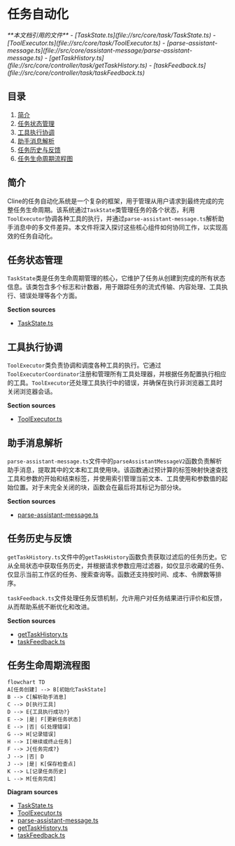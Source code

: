 # 任务自动化

<cite>
**本文档引用的文件**
- [TaskState.ts](file://src/core/task/TaskState.ts)
- [ToolExecutor.ts](file://src/core/task/ToolExecutor.ts)
- [parse-assistant-message.ts](file://src/core/assistant-message/parse-assistant-message.ts)
- [getTaskHistory.ts](file://src/core/controller/task/getTaskHistory.ts)
- [taskFeedback.ts](file://src/core/controller/task/taskFeedback.ts)
</cite>

## 目录
1. [简介](#简介)
2. [任务状态管理](#任务状态管理)
3. [工具执行协调](#工具执行协调)
4. [助手消息解析](#助手消息解析)
5. [任务历史与反馈](#任务历史与反馈)
6. [任务生命周期流程图](#任务生命周期流程图)

## 简介
Cline的任务自动化系统是一个复杂的框架，用于管理从用户请求到最终完成的完整任务生命周期。该系统通过`TaskState`类管理任务的各个状态，利用`ToolExecutor`协调各种工具的执行，并通过`parse-assistant-message.ts`解析助手消息中的多文件差异。本文件将深入探讨这些核心组件如何协同工作，以实现高效的任务自动化。

## 任务状态管理

`TaskState`类是任务生命周期管理的核心，它维护了任务从创建到完成的所有状态信息。该类包含多个标志和计数器，用于跟踪任务的流式传输、内容处理、工具执行、错误处理等各个方面。

**Section sources**
- [TaskState.ts](file://src/core/task/TaskState.ts#L4-L64)

## 工具执行协调

`ToolExecutor`类负责协调和调度各种工具的执行。它通过`ToolExecutorCoordinator`注册和管理所有工具处理器，并根据任务配置执行相应的工具。`ToolExecutor`还处理工具执行中的错误，并确保在执行非浏览器工具时关闭浏览器会话。

**Section sources**
- [ToolExecutor.ts](file://src/core/task/ToolExecutor.ts#L49-L389)

## 助手消息解析

`parse-assistant-message.ts`文件中的`parseAssistantMessageV2`函数负责解析助手消息，提取其中的文本和工具使用块。该函数通过预计算的标签映射快速查找工具和参数的开始和结束标签，并使用索引管理当前文本、工具使用和参数值的起始位置。对于未完全关闭的块，函数会在最后将其标记为部分块。

**Section sources**
- [parse-assistant-message.ts](file://src/core/assistant-message/parse-assistant-message.ts#L0-L237)

## 任务历史与反馈

`getTaskHistory.ts`文件中的`getTaskHistory`函数负责获取过滤后的任务历史。它从全局状态中获取任务历史，并根据请求参数应用过滤器，如仅显示收藏的任务、仅显示当前工作区的任务、搜索查询等。函数还支持按时间、成本、令牌数等排序。

`taskFeedback.ts`文件处理任务反馈机制，允许用户对任务结果进行评价和反馈，从而帮助系统不断优化和改进。

**Section sources**
- [getTaskHistory.ts](file://src/core/controller/task/getTaskHistory.ts#L0-L116)
- [taskFeedback.ts](file://src/core/controller/task/taskFeedback.ts)

## 任务生命周期流程图

```mermaid
flowchart TD
A[任务创建] --> B[初始化TaskState]
B --> C[解析助手消息]
C --> D[执行工具]
D --> E{工具执行成功?}
E --> |是| F[更新任务状态]
E --> |否| G[处理错误]
G --> H[记录错误]
H --> I[继续或终止任务]
F --> J{任务完成?}
J --> |否| D
J --> |是| K[保存检查点]
K --> L[记录任务历史]
L --> M[任务完成]
```

**Diagram sources**
- [TaskState.ts](file://src/core/task/TaskState.ts#L4-L64)
- [ToolExecutor.ts](file://src/core/task/ToolExecutor.ts#L49-L389)
- [parse-assistant-message.ts](file://src/core/assistant-message/parse-assistant-message.ts#L0-L237)
- [getTaskHistory.ts](file://src/core/controller/task/getTaskHistory.ts#L0-L116)
- [taskFeedback.ts](file://src/core/controller/task/taskFeedback.ts)